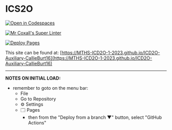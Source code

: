# ICS2O

[![Open in Codespaces](https://classroom.github.com/assets/launch-codespace-7f7980b617ed060a017424585567c406b6ee15c891e84e1186181d67ecf80aa0.svg)](https://classroom.github.com/open-in-codespaces?assignment_repo_id=13784199)

[![Mr Coxall's Super Linter](https://github.com/MTHS-ICD2O-1-2023/ICD2O-Auxiliary-CallieBurt16/workflows/Mr%20Coxall's%20Super%20Linter/badge.svg)](https://github.com/MTHS-ICD2O-1-2023/ICD2O-Auxiliary-CallieBurt16/actions)

[![Deploy Pages](https://github.com/MTHS-ICD2O-1-2023/ICD2O-Auxiliary-CallieBurt16/workflows/Deploy%20Pages/badge.svg)](https://github.com/MTHS-ICD2O-1-2023/ICD2O-Auxiliary-CallieBurt16/actions)

This site can be found at: [https://MTHS-ICD2O-1-2023.github.io/ICD2O-Auxiliary-CallieBurt16](https://MTHS-ICD2O-1-2023.github.io/ICD2O-Auxiliary-CallieBurt16)

---

**NOTES ON INITIAL LOAD:**
- remember to goto on the menu bar:
  - File
  - Go to Repository
  - ⚙ Settings
  - 🗔 Pages
    - then from the "Deploy from a branch ▼" button, select "GitHub Actions"
